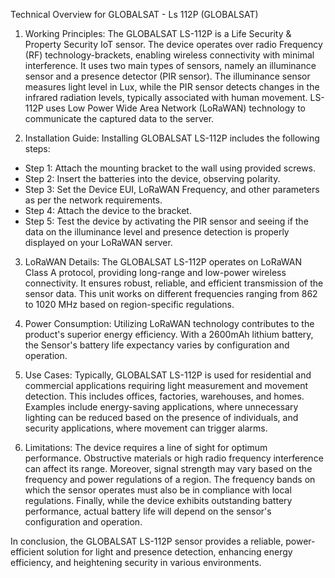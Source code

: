Technical Overview for GLOBALSAT - Ls 112P (GLOBALSAT)

1. Working Principles:
The GLOBALSAT LS-112P is a Life Security & Property Security IoT sensor. The device operates over radio Frequency (RF) technology-brackets, enabling wireless connectivity with minimal interference. It uses two main types of sensors, namely an illuminance sensor and a presence detector (PIR sensor). The illuminance sensor measures light level in Lux, while the PIR sensor detects changes in the infrared radiation levels, typically associated with human movement. LS-112P uses Low Power Wide Area Network (LoRaWAN) technology to communicate the captured data to the server.

2. Installation Guide:
Installing GLOBALSAT LS-112P includes the following steps:
- Step 1: Attach the mounting bracket to the wall using provided screws.
- Step 2: Insert the batteries into the device, observing polarity.
- Step 3: Set the Device EUI, LoRaWAN Frequency, and other parameters as per the network requirements.
- Step 4: Attach the device to the bracket.
- Step 5: Test the device by activating the PIR sensor and seeing if the data on the illuminance level and presence detection is properly displayed on your LoRaWAN server.

3. LoRaWAN Details:
The GLOBALSAT LS-112P operates on LoRaWAN Class A protocol, providing long-range and low-power wireless connectivity. It ensures robust, reliable, and efficient transmission of the sensor data. This unit works on different frequencies ranging from 862 to 1020 MHz based on region-specific regulations.

4. Power Consumption:
Utilizing LoRaWAN technology contributes to the product's superior energy efficiency. With a 2600mAh lithium battery, the Sensor's battery life expectancy varies by configuration and operation.

5. Use Cases:
Typically, GLOBALSAT LS-112P is used for residential and commercial applications requiring light measurement and movement detection. This includes offices, factories, warehouses, and homes. Examples include energy-saving applications, where unnecessary lighting can be reduced based on the presence of individuals, and security applications, where movement can trigger alarms.

6. Limitations:
The device requires a line of sight for optimum performance. Obstructive materials or high radio frequency interference can affect its range. Moreover, signal strength may vary based on the frequency and power regulations of a region. The frequency bands on which the sensor operates must also be in compliance with local regulations. Finally, while the device exhibits outstanding battery performance, actual battery life will depend on the sensor's configuration and operation. 

In conclusion, the GLOBALSAT LS-112P sensor provides a reliable, power-efficient solution for light and presence detection, enhancing energy efficiency, and heightening security in various environments.

